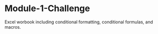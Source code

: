 # Module-1-Challenge
Excel worbook including conditional formatting, conditional formulas, and macros. 
